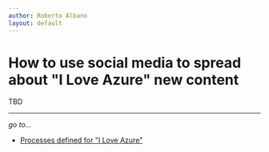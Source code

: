 ```yaml
---
author: Roberto Albano
layout: default
---
```

# How to use social media to spread about "I Love Azure" new content

TBD

---
*go to...*

- [Processes defined for "I Love Azure"](processes.html)
